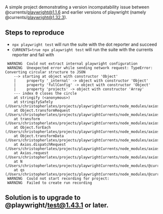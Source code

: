 A simple project demonstrating a version incompatability issue between @currents/playwright@1.1.6 and earlier versions of playwright (namely @currents/playwright@1.32.3).

## Steps to reproduce
* `npx playwright test` will run the suite with the dot reporter and succeed
* `CURRENTS=true npx playwright test` will run the suite with the currents reporter and fail with 

```
 WARNING  Could not extract internal playwright configuration
 WARNING  Unexpected error while sending network request: TypeError: Converting circular structure to JSON
    --> starting at object with constructor 'Object'
    |     property '_internal' -> object with constructor 'Object'
    |     property 'fullConfig' -> object with constructor 'Object'
    |     property 'projects' -> object with constructor 'Array'
    --- index 0 closes the circle
    at stringify (<anonymous>)
    at stringifySafely (/Users/christopherlates/projects/playwrightCurrents/node_modules/axios/lib/defaults/index.js:33:36)
    at Object.transformRequest (/Users/christopherlates/projects/playwrightCurrents/node_modules/axios/lib/defaults/index.js:93:14)
    at transform (/Users/christopherlates/projects/playwrightCurrents/node_modules/axios/lib/core/transformData.js:22:15)
    at Object.forEach (/Users/christopherlates/projects/playwrightCurrents/node_modules/axios/lib/utils.js:255:10)
    at Object.transformData (/Users/christopherlates/projects/playwrightCurrents/node_modules/axios/lib/core/transformData.js:21:9)
    at Axios.dispatchRequest (/Users/christopherlates/projects/playwrightCurrents/node_modules/axios/lib/core/dispatchRequest.js:40:31)
    at Axios.request (/Users/christopherlates/projects/playwrightCurrents/node_modules/axios/lib/core/Axios.js:40:14)
    at N (/Users/christopherlates/projects/playwrightCurrents/node_modules/@currents/playwright/dist/index.js:17:335)
    at qs (/Users/christopherlates/projects/playwrightCurrents/node_modules/@currents/playwright/dist/index.js:44:2183)
 WARNING  Could not start recording for project: 
 WARNING  Failed to create run recording
```

## Solution is to upgrade to @playwright/test@1.43.1 or later.